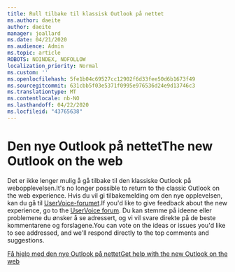 ```yaml
---
title: Rull tilbake til klassisk Outlook på nettet
ms.author: daeite
author: daeite
manager: joallard
ms.date: 04/21/2020
ms.audience: Admin
ms.topic: article
ROBOTS: NOINDEX, NOFOLLOW
localization_priority: Normal
ms.custom: ''
ms.openlocfilehash: 5fe1b04c69527cc12902f6d33fee50d6b1673f49
ms.sourcegitcommit: 631cbb5f03e5371f0995e976536d24e9d13746c3
ms.translationtype: MT
ms.contentlocale: nb-NO
ms.lasthandoff: 04/22/2020
ms.locfileid: "43765638"
---
```

# <a name="the-new-outlook-on-the-web"></a><span data-ttu-id="2d4ff-102">Den nye Outlook på nettet</span><span class="sxs-lookup"><span data-stu-id="2d4ff-102">The new Outlook on the web</span></span>

<span data-ttu-id="2d4ff-103">Det er ikke lenger mulig å gå tilbake til den klassiske Outlook på webopplevelsen.</span><span class="sxs-lookup"><span data-stu-id="2d4ff-103">It's no longer possible to return to the classic Outlook on the web experience.</span></span> <span data-ttu-id="2d4ff-104">Hvis du vil gi tilbakemelding om den nye opplevelsen, kan du gå til [UserVoice-forumet](https://go.microsoft.com/fwlink/?linkid=2103182).</span><span class="sxs-lookup"><span data-stu-id="2d4ff-104">If you'd like to give feedback about the new experience, go to the [UserVoice forum](https://go.microsoft.com/fwlink/?linkid=2103182).</span></span> <span data-ttu-id="2d4ff-105">Du kan stemme på ideene eller problemene du ønsker å se adressert, og vi vil svare direkte på de beste kommentarene og forslagene.</span><span class="sxs-lookup"><span data-stu-id="2d4ff-105">You can vote on the ideas or issues you'd like to see addressed, and we'll respond directly to the top comments and suggestions.</span></span>

[<span data-ttu-id="2d4ff-106">Få hjelp med den nye Outlook på nettet</span><span class="sxs-lookup"><span data-stu-id="2d4ff-106">Get help with the new Outlook on the web</span></span>](https://support.office.com/article/017014cd-2ad0-41ab-8473-6bd8c349d4f8)